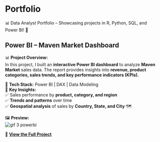 # Portfolio
📊 Data Analyst Portfolio – Showcasing projects in R, Python, SQL, and Power BI! 🚀

## Power BI – Maven Market Dashboard  

📊 **Project Overview:**  
In this project, I built an **interactive Power BI dashboard** to analyze **Maven Market** sales data. The report provides insights into **revenue, product categories, sales trends, and key performance indicators (KPIs).**  

🔹 **Tech Stack:** Power BI | DAX | Data Modeling  
🔹 **Key Insights:**  
  ✅ Sales performance by **product, category, and region**  
  ✅ **Trends and patterns** over time  
  ✅ **Geospatial analysis** of sales by **Country, State, and City** 🗺️  

🖼️ **Preview:**  
![gif 3 powerbi](https://github.com/user-attachments/assets/501ebb4b-af0f-4a69-8d04-b3e0b5bf27b0)



🔗 **[View the Full Project](https://github.com/AlessandroT4/Portfolio/tree/main/PowerBI_Maven%20Market)**  

